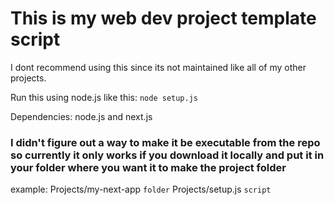 # This is my web dev project template script
I dont recommend using this since its not maintained like all of my other projects.

Run this using node.js like this: `node setup.js`

Dependencies: node.js and next.js

### I didn't figure out a way to make it be executable from the repo so currently it only works if you download it locally and put it in your folder where you want it to make the project folder
example:
  Projects/my-next-app `folder`
  Projects/setup.js `script`
